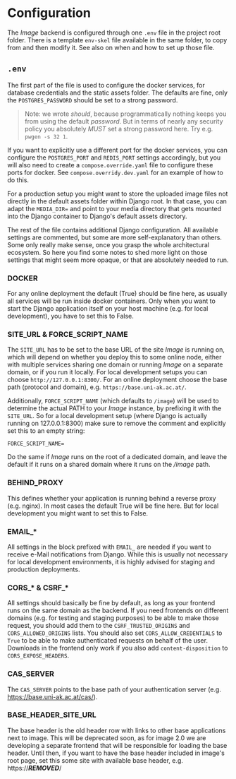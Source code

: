 # Configuration

The _Image_ backend is configured through one `.env` file in the project root folder.
There is a template `env-skel` file available in the same folder, to copy from and
then modify it. See also [](install.md) on when and how to set up those file.

## `.env`

The first part of the file is used to configure the docker services, for database
credentials and the static assets folder. The defaults are fine, only the
`POSTGRES_PASSWORD` should be set to a strong password.

> Note: we wrote _should_, because programmatically nothing keeps you from using the
> default _password_. But in terms of nearly any security policy you absolutely _MUST_
> set a strong password here. Try e.g. `pwgen -s 32 1`.

If you want to explicitly use a different port for the docker services, you can
configure the `POSTGRES_PORT` and `REDIS_PORT` settings accordingly, but you will also
need to create a `compose.override.yaml` file to configure these ports for docker.
See `compose.overridy.dev.yaml` for an example of how to do this.

For a production setup you might want to store the uploaded image files not directly
in the default assets folder within Django root. In that case, you can adapt the
`MEDIA_DIR=` and point to your media directory that gets mounted into the Django
container to Django's default assets directory.

The rest of the file contains additional Django configuration. All available settings
are commented, but some are more self-explanatory than others. Some only really make
sense, once you grasp the whole architectural ecosystem. So here you find some notes
to shed more light on those settings that might seem more opaque, or that are absolutely
needed to run.

### DOCKER

For any online deployment the default (True) should be fine here, as usually all
services will be run inside docker containers. Only when you want to start the
Django application itself on your host machine (e.g. for local development), you have
to set this to False.

### SITE_URL & FORCE_SCRIPT_NAME

The `SITE_URL` has to be set to the base URL of the site _Image_ is running on, which
will depend on whether you deploy this to some online node, either with multiple services
sharing one domain or running _Image_ on a separate domain, or if you run it locally.
For local development setups you can choose `http://127.0.0.1:8300/`. For an online
deployment choose the base path (protocol and domain), e.g. `https://base.uni-ak.ac.at/`.

Additionally, `FORCE_SCRIPT_NAME` (which defaults to `/image`) will be used to
determine the actual PATH to your _Image_ instance, by prefixing it with the
`SITE_URL`. So for a local development setup (where Django is actually running on
127.0.0.1:8300) make sure to remove the comment and explicitly set this to an empty
string:

```
FORCE_SCRIPT_NAME=
```

Do the same if _Image_ runs on the root of a dedicated domain, and leave the
default if it runs on a shared domain where it runs on the _/image_ path.

### BEHIND_PROXY

This defines whether your application is running behind a reverse proxy (e.g. nginx).
In most cases the default True will be fine here. But for local development you might
want to set this to False.

### EMAIL\_\*

All settings in the block prefixed with `EMAIL_` are needed if you want to receive
e-Mail notifications from Django. While this is usually not necessary for local
development environments, it is highly advised for staging and production deployments.

### CORS\_\* & CSRF\_\*

All settings should basically be fine by default, as long as your frontend runs on the
same domain as the backend. If you need frontends on different domains (e.g. for
testing and staging purposes) to be able to make those request, you should add them
to the `CSRF_TRUSTED_ORIGINS` and `CORS_ALLOWED_ORIGINS` lists. You should also set
`CORS_ALLOW_CREDENTIALS` to `True` to be able to make authenticated requests on behalf
of the user. Downloads in the frontend only work if you also add `content-disposition`
to `CORS_EXPOSE_HEADERS`.

### CAS_SERVER

The `CAS_SERVER` points to the base path of your authentication server (e.g.
https://base.uni-ak.ac.at/cas/).

### BASE_HEADER_SITE_URL

The base header is the old header row with links to other base applications next
to image. This will be deprecated soon, as for image 2.0 we are developing a
separate frontend that will be responsible for loading the base header. Until
then, if you want to have the base header included in image's root page, set
this some site with available base header, e.g. https://***REMOVED***/
